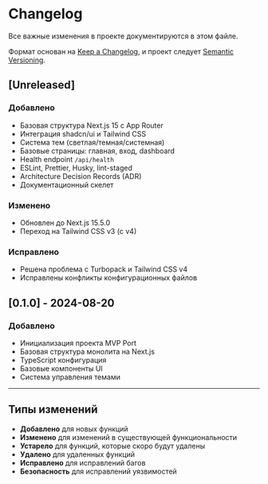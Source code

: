 # Changelog

Все важные изменения в проекте документируются в этом файле.

Формат основан на [Keep a Changelog](https://keepachangelog.com/ru/1.0.0/),
и проект следует [Semantic Versioning](https://semver.org/lang/ru/).

## [Unreleased]

### Добавлено

- Базовая структура Next.js 15 с App Router
- Интеграция shadcn/ui и Tailwind CSS
- Система тем (светлая/темная/системная)
- Базовые страницы: главная, вход, dashboard
- Health endpoint `/api/health`
- ESLint, Prettier, Husky, lint-staged
- Architecture Decision Records (ADR)
- Документационный скелет

### Изменено

- Обновлен до Next.js 15.5.0
- Переход на Tailwind CSS v3 (с v4)

### Исправлено

- Решена проблема с Turbopack и Tailwind CSS v4
- Исправлены конфликты конфигурационных файлов

## [0.1.0] - 2024-08-20

### Добавлено

- Инициализация проекта MVP Port
- Базовая структура монолита на Next.js
- TypeScript конфигурация
- Базовые компоненты UI
- Система управления темами

---

## Типы изменений

- **Добавлено** для новых функций
- **Изменено** для изменений в существующей функциональности
- **Устарело** для функций, которые скоро будут удалены
- **Удалено** для удаленных функций
- **Исправлено** для исправлений багов
- **Безопасность** для исправлений уязвимостей
